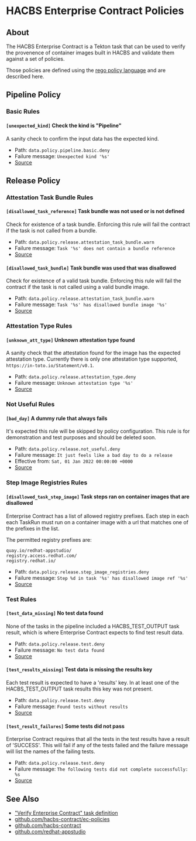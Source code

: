 
HACBS Enterprise Contract Policies
==================================

About
-----

The HACBS Enterprise Contract is a Tekton task that can be used to verify the
provenence of container images built in HACBS and validate them against a set of
policies.

Those policies are defined using the
<a href="https://www.openpolicyagent.org/docs/latest/policy-language/">rego policy language</a>
and are described here.

Pipeline Policy
---------------

### Basic Rules

#### `[unexpected_kind]` Check the kind is "Pipeline"

A sanity check to confirm the input data has the expected kind.

* Path: `data.policy.pipeline.basic.deny`
* Failure message: `Unexpected kind '%s'`
* [Source](https://github.com/hacbs-contract/ec-policies/blob/main/policy/pipeline/basic.rego#L19)

Release Policy
---------------

### Attestation Task Bundle Rules

#### `[disallowed_task_reference]` Task bundle was not used or is not defined

Check for existence of a task bundle. Enforcing this rule will
fail the contract if the task is not called from a bundle.

* Path: `data.policy.release.attestation_task_bundle.warn`
* Failure message: `Task '%s' does not contain a bundle reference`
* [Source](https://github.com/hacbs-contract/ec-policies/blob/main/policy/release/attestation_task_bundle.rego#L13)

#### `[disallowed_task_bundle]` Task bundle was used that was disallowed

Check for existence of a valid task bundle. Enforcing this rule will
fail the contract if the task is not called using a valid bundle image.

* Path: `data.policy.release.attestation_task_bundle.warn`
* Failure message: `Task '%s' has disallowed bundle image '%s'`
* [Source](https://github.com/hacbs-contract/ec-policies/blob/main/policy/release/attestation_task_bundle.rego#L32)

### Attestation Type Rules

#### `[unknown_att_type]` Unknown attestation type found

A sanity check that the attestation found for the image has the expected
attestation type. Currently there is only one attestation type supported,
`https://in-toto.io/Statement/v0.1`.

* Path: `data.policy.release.attestation_type.deny`
* Failure message: `Unknown attestation type '%s'`
* [Source](https://github.com/hacbs-contract/ec-policies/blob/main/policy/release/attestation_type.rego#L18)

### Not Useful Rules

#### `[bad_day]` A dummy rule that always fails

It's expected this rule will be skipped by policy configuration.
This rule is for demonstration and test purposes and should be deleted soon.

* Path: `data.policy.release.not_useful.deny`
* Failure message: `It just feels like a bad day to do a release`
* Effective from: `Sat, 01 Jan 2022 00:00:00 +0000`
* [Source](https://github.com/hacbs-contract/ec-policies/blob/main/policy/release/not_useful.rego#L15)

### Step Image Registries Rules

#### `[disallowed_task_step_image]` Task steps ran on container images that are disallowed

Enterprise Contract has a list of allowed registry prefixes. Each step in each
each TaskRun must run on a container image with a url that matches one of the
prefixes in the list.

The permitted registry prefixes are:

```
quay.io/redhat-appstudio/
registry.access.redhat.com/
registry.redhat.io/
```

* Path: `data.policy.release.step_image_registries.deny`
* Failure message: `Step %d in task '%s' has disallowed image ref '%s'`
* [Source](https://github.com/hacbs-contract/ec-policies/blob/main/policy/release/step_image_registries.rego#L19)

### Test Rules

#### `[test_data_missing]` No test data found

None of the tasks in the pipeline included a HACBS_TEST_OUTPUT
task result, which is where Enterprise Contract expects to find
test result data.

* Path: `data.policy.release.test.deny`
* Failure message: `No test data found`
* [Source](https://github.com/hacbs-contract/ec-policies/blob/main/policy/release/test.rego#L15)

#### `[test_results_missing]` Test data is missing the results key

Each test result is expected to have a 'results' key. In at least
one of the HACBS_TEST_OUTPUT task results this key was not present.

* Path: `data.policy.release.test.deny`
* Failure message: `Found tests without results`
* [Source](https://github.com/hacbs-contract/ec-policies/blob/main/policy/release/test.rego#L29)

#### `[test_result_failures]` Some tests did not pass

Enterprise Contract requires that all the tests in the
test results have a result of 'SUCCESS'. This will fail if any
of the tests failed and the failure message will list the names
of the failing tests.

* Path: `data.policy.release.test.deny`
* Failure message: `The following tests did not complete successfully: %s`
* [Source](https://github.com/hacbs-contract/ec-policies/blob/main/policy/release/test.rego#L46)

See Also
--------

* ["Verify Enterprise Contract" task definition](https://github.com/redhat-appstudio/build-definitions/blob/main/tasks/verify-enterprise-contract.yaml)
* [github.com/hacbs-contract/ec-policies](https://github.com/hacbs-contract/ec-policies)
* [github.com/hacbs-contract](https://github.com/hacbs-contract)
* [github.com/redhat-appstudio](https://github.com/redhat-appstudio)
